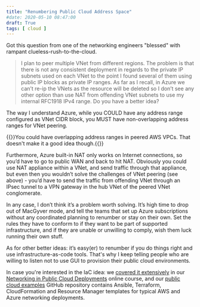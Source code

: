 ```yaml
---
title: "Renumbering Public Cloud Address Space"
#date: 2020-05-10 08:47:00
draft: True
tags: [ cloud ]
---
```

Got this question from one of the networking engineers "blessed" with rampant clueless-rush-to-the-cloud.

> I plan to peer multiple VNet from different regions. The problem is that there is not any consistent deployment in regards to the private IP subnets used on each VNet to the point I found several of them using public IP blocks as private IP ranges.  As far as I recall, in Azure we can’t re-ip the VNets as the resource will be deleted so I don’t see any other option than use NAT from offending VNet subnets to use my internal RFC1918 IPv4 range. Do you have a better idea?

The way I understand Azure, while you COULD have any address range configured as VNet CIDR block, you MUST have non-overlapping address ranges for VNet peering.
<!--more-->
{{<note info>}}You could have overlapping address ranges in peered AWS VPCs. That doesn't make it a good idea though.{{</note>}}

Furthermore, Azure built-in NAT only works on Internet connections, so you’d have to go to public WAN and back to hit NAT. Obviously you could use NAT appliance within a VNet, and send traffic through that appliance, but even then you wouldn’t solve the challenges of VNet peering (see above) - you’d have to send the traffic from offending VNet through an IPsec tunnel to a VPN gateway in the hub VNet of the peered VNet conglomerate.

In any case, I don’t think it’s a problem worth solving. It’s high time to drop out of MacGyver mode, and tell the teams that set up Azure subscriptions without any coordinated planning to renumber or stay on their own. Set the rules they have to conform to if they want to be part of supported infrastructure, and if they are unable or unwilling to comply, wish them luck running their own stuff. 

As for other better ideas: it’s easy(er) to renumber if you do things right and use infrastructure-as-code tools. That's why I keep telling people who are willing to listen not to use GUI to provision their public cloud environments.

In case you're interested in the IaC idea: we [covered it extensively](https://my.ipspace.net/bin/list?id=PubCloud&module=2) in our [Networking in Public Cloud Deployments](https://www.ipspace.net/PubCloud/) online course, and our [public cloud examples](https://github.com/ipspace/pubcloud) GitHub repository contains Ansible, Terraform, CloudFormation and Resource Manager templates for typical AWS and Azure networking deployments.

